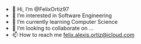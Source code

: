 - 👋 Hi, I’m @FelixOrtiz97
- 👀 I’m interested in Software Engineering
- 🌱 I’m currently learning Computer Science
- 💞️ I’m looking to collaborate on ...
- 📫 How to reach me felix.alexis.ortiz@icloud.com

<!---
FelixOrtiz97/FelixOrtiz97 is a ✨ special ✨ repository because its `README.md` (this file) appears on your GitHub profile.
You can click the Preview link to take a look at your changes.
--->
